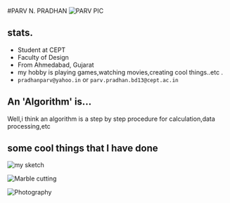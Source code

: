 #PARV N. PRADHAN
![PARV PIC](https://fbcdn-sphotos-d-a.akamaihd.net/hphotos-ak-xpf1/v/t1.0-9/1464045_642902855748279_2081887345_n.jpg?oh=9dda547549e8217629073898c8121882&oe=54492F7D&__gda__=1414254075_a676173f7b5245059d3b7b2009520479)

## stats.

* Student at CEPT
* Faculty of Design
* From Ahmedabad, Gujarat
* my hobby is playing games,watching movies,creating cool things..etc .
* ```pradhanparv@yahoo.in``` or ```parv.pradhan.bd13@cept.ac.in```

## An 'Algorithm' is...

Well,i think an algorithm is a step by step procedure for calculation,data processing,etc

## some cool things that I have done

![my sketch](https://scontent-b-fra.xx.fbcdn.net/hphotos-frc3/v/t1.0-9/p417x417/946887_548823071822925_1523546487_n.jpg?oh=fe5cdfe65208bf69e9c1fe8be427008d&oe=543FAB92)

![Marble cutting](https://fbcdn-sphotos-e-a.akamaihd.net/hphotos-ak-frc3/t1.0-9/p417x417/943704_620651227973442_148634748_n.jpg)

![Photography](https://scontent-a-fra.xx.fbcdn.net/hphotos-xap1/t1.0-9/969795_579646605407238_2030662558_n.jpg)
